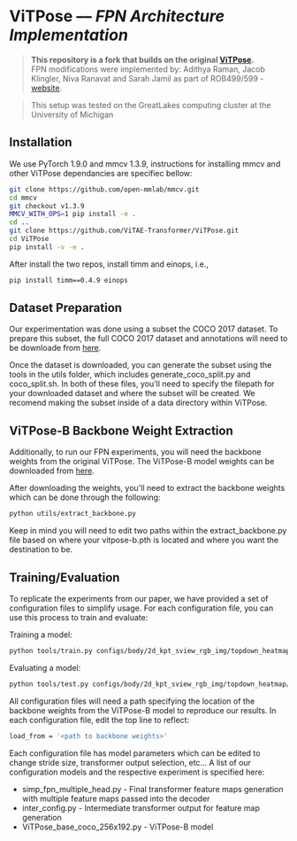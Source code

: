 # ViTPose –– *FPN Architecture Implementation* 

> **This repository is a fork that builds on the original [ViTPose](https://github.com/ViTAE-Transformer/ViTPose).**  
> FPN modifications were implemented by: Adithya Raman, Jacob Klingler, Niva Ranavat and Sarah Jamil as part of ROB499/599 - [website](https://sarahtj.github.io/website/).

> This setup was tested on the GreatLakes computing cluster at the University of Michigan




## Installation

We use PyTorch 1.9.0 and mmcv 1.3.9, instructions for installing mmcv and other ViTPose dependancies are specifiec bellow:
```bash
git clone https://github.com/open-mmlab/mmcv.git
cd mmcv
git checkout v1.3.9
MMCV_WITH_OPS=1 pip install -e .
cd ..
git clone https://github.com/ViTAE-Transformer/ViTPose.git
cd ViTPose
pip install -v -e .
```

After install the two repos, install timm and einops, i.e.,
```bash
pip install timm==0.4.9 einops
```

## Dataset Preparation
Our experimentation was done using a subset the COCO 2017 dataset. To prepare this subset, the full COCO 2017 dataset and annotations will need to be downloade from [here](https://cocodataset.org/#download).

Once the dataset is downloaded, you can generate the subset using the tools in the utils folder, which includes generate_coco_split.py and coco_split.sh. In both of these files, you'll need to specify the filepath for your downloaded dataset and where the subset will be created. We recomend making the subset inside of a data directory within ViTPose.

## ViTPose-B Backbone Weight Extraction
Additionally, to run our FPN experiments, you will need the backbone weights from the original ViTPose. The ViTPose-B model weights can be downloaded from [here](https://onedrive.live.com/?id=E534267B85818129!163&resid=E534267B85818129!163&e=Q1uZKs&migratedtospo=true&redeem=aHR0cHM6Ly8xZHJ2Lm1zL3UvcyFBaW1CZ1lWN0pqVGxnU01qcDFfTnJWM1ZSU21LP2U9UTF1Wktz&cid=e534267b85818129).

After downloading the weights, you'll need to extract the backbone weights which can be done through the following:
```bash
python utils/extract_backbone.py
```
Keep in mind you will need to edit two paths within the extract_backbone.py file based on where your vitpose-b.pth is located and where you want the destination to be.

## Training/Evaluation
To replicate the experiments from our paper, we have provided a set of configuration files to simplify usage. For each configuration file, you can use this process to train and evaluate:

Training a model:
```bash
python tools/train.py configs/body/2d_kpt_sview_rgb_img/topdown_heatmap/coco/<config file>
```

Evaluating a model:
```bash
python tools/test.py configs/body/2d_kpt_sview_rgb_img/topdown_heatmap/coco/<config file>
```

All configuration files will need a path specifying the location of the backbone weights from the ViTPose-B model to reproduce our results. In each configuration file, edit the top line to reflect:
```bash
load_from = '<path to backbone weights>'
```

Each configuration file has model parameters which can be edited to change stride size, transformer output selection, etc... A list of our configuration models and the respective experiment is specified here:
- simp_fpn_multiple_head.py - Final transformer feature maps generation with multiple feature maps passed into the decoder
- inter_config.py - Intermediate transformer output for feature map generation
- ViTPose_base_coco_256x192.py - ViTPose-B model


